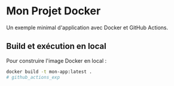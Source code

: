 # Mon Projet Docker

Un exemple minimal d'application avec Docker et GitHub Actions.

## Build et exécution en local

Pour construire l'image Docker en local :

```bash
docker build -t mon-app:latest .
# github_actions_exp
